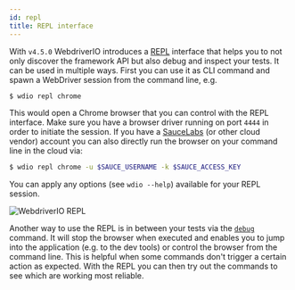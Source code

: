 ```yaml
---
id: repl
title: REPL interface
---
```


With `v4.5.0` WebdriverIO introduces a [REPL](https://en.wikipedia.org/wiki/Read%E2%80%93eval%E2%80%93print_loop) interface that helps you to not only discover the framework API but also debug and inspect your tests. It can be used in multiple ways. First you can use it as CLI command and spawn a WebDriver session from the command line, e.g.

```sh
$ wdio repl chrome
```

This would open a Chrome browser that you can control with the REPL interface. Make sure you have a browser driver running on port `4444` in order to initiate the session. If you have a [SauceLabs](https://saucelabs.com) (or other cloud vendor) account you can also directly run the browser on your command line in the cloud via:

```sh
$ wdio repl chrome -u $SAUCE_USERNAME -k $SAUCE_ACCESS_KEY
```

You can apply any options (see `wdio --help`) available for your REPL session.

![WebdriverIO REPL](http://webdriver.io/images/repl.gif)

Another way to use the REPL is in between your tests via the [`debug`](/api/utility/debug.html) command. It will stop the browser when executed and enables you to jump into the application (e.g. to the dev tools) or control the browser from the command line. This is helpful when some commands don't trigger a certain action as expected. With the REPL you can then try out the commands to see which are working most reliable.